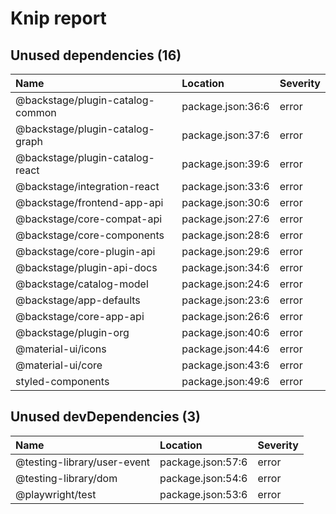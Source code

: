 # Knip report

## Unused dependencies (16)

| Name                             | Location          | Severity |
| :------------------------------- | :---------------- | :------- |
| @backstage/plugin-catalog-common | package.json:36:6 | error    |
| @backstage/plugin-catalog-graph  | package.json:37:6 | error    |
| @backstage/plugin-catalog-react  | package.json:39:6 | error    |
| @backstage/integration-react     | package.json:33:6 | error    |
| @backstage/frontend-app-api      | package.json:30:6 | error    |
| @backstage/core-compat-api       | package.json:27:6 | error    |
| @backstage/core-components       | package.json:28:6 | error    |
| @backstage/core-plugin-api       | package.json:29:6 | error    |
| @backstage/plugin-api-docs       | package.json:34:6 | error    |
| @backstage/catalog-model         | package.json:24:6 | error    |
| @backstage/app-defaults          | package.json:23:6 | error    |
| @backstage/core-app-api          | package.json:26:6 | error    |
| @backstage/plugin-org            | package.json:40:6 | error    |
| @material-ui/icons               | package.json:44:6 | error    |
| @material-ui/core                | package.json:43:6 | error    |
| styled-components                | package.json:49:6 | error    |

## Unused devDependencies (3)

| Name                        | Location          | Severity |
| :-------------------------- | :---------------- | :------- |
| @testing-library/user-event | package.json:57:6 | error    |
| @testing-library/dom        | package.json:54:6 | error    |
| @playwright/test            | package.json:53:6 | error    |

